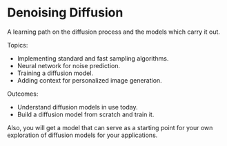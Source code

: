 # Denoising Diffusion

A learning path on the diffusion process and the models which carry it out.

Topics:
- Implementing standard and fast sampling algorithms.
- Neural network for noise prediction.
- Training a diffusion model.
- Adding context for personalized image generation.

Outcomes:
- Understand diffusion models in use today.
- Build a diffusion model from scratch and train it.

Also, you will get a model that can serve as a starting point for your own exploration of diffusion models for your applications.
